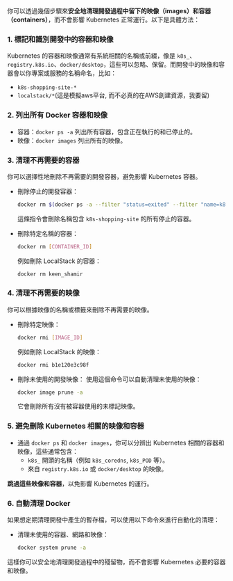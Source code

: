 你可以透過幾個步驟來**安全地清理開發過程中留下的映像（images）和容器（containers）**，而不會影響 Kubernetes 正常運行。以下是具體方法：

### 1. **標記和識別開發中的容器和映像**
   Kubernetes 的容器和映像通常有系統相關的名稱或前綴，像是 `k8s_`、`registry.k8s.io`、`docker/desktop`，這些可以忽略、保留。而開發中的映像和容器會以你專案或服務的名稱命名，比如：
   - `k8s-shopping-site-*`
   - `localstack/*`(這是模擬aws平台, 而不必真的在AWS創建資源，我要留)

### 2. **列出所有 Docker 容器和映像**
   - 容器：`docker ps -a` 列出所有容器，包含正在執行的和已停止的。
   - 映像：`docker images` 列出所有的映像。

### 3. **清理不再需要的容器**
   你可以選擇性地刪除不再需要的開發容器，避免影響 Kubernetes 容器。
   
   - 刪除停止的開發容器：
     ```bash
     docker rm $(docker ps -a --filter "status=exited" --filter "name=k8s-shopping-site" -q)
     ```
     這條指令會刪除名稱包含 `k8s-shopping-site` 的所有停止的容器。

   - 刪除特定名稱的容器：
     ```bash
     docker rm [CONTAINER_ID]
     ```
     例如刪除 LocalStack 的容器：
     ```bash
     docker rm keen_shamir
     ```

### 4. **清理不再需要的映像**
   你可以根據映像的名稱或標籤來刪除不再需要的映像。

   - 刪除特定映像：
     ```bash
     docker rmi [IMAGE_ID]
     ```
     例如刪除 LocalStack 的映像：
     ```bash
     docker rmi b1e120e3c98f
     ```

   - 刪除未使用的開發映像：
     使用這個命令可以自動清理未使用的映像：
     ```bash
     docker image prune -a
     ```
     它會刪除所有沒有被容器使用的未標記映像。

### 5. **避免刪除 Kubernetes 相關的映像和容器**
   - 通過 `docker ps` 和 `docker images`，你可以分辨出 Kubernetes 相關的容器和映像，這些通常包含：
     - `k8s_` 開頭的名稱（例如 `k8s_coredns`, `k8s_POD` 等）。
     - 來自 `registry.k8s.io` 或 `docker/desktop` 的映像。

   **跳過這些映像和容器**，以免影響 Kubernetes 的運行。

### 6. **自動清理 Docker**
   如果想定期清理開發中產生的暫存檔，可以使用以下命令來進行自動化的清理：
   - 清理未使用的容器、網路和映像：
     ```bash
     docker system prune -a
     ```

這樣你可以安全地清理開發過程中的殘留物，而不會影響 Kubernetes 必要的容器和映像。